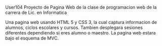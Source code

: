 User104
Proyecto de Pagina Web de la clase de programacion web de la carrera de Lic. en Informatica

Una pagina web usando HTML 5 y CSS 3, la cual captura informacion de alumnos, ciclos escolares y cursos.
Tambien desplegara sesiones diferentes dependiendo si eres alumno o maestro.
La pagina web estara bajo el esquema de MVC.

